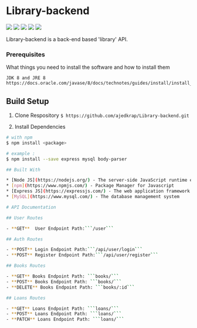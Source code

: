 # Library-backend

![](https://img.shields.io/github/stars/ajedkrap/Library-backend) ![](https://img.shields.io/github/forks/ajedkrap/Library-backend) ![](https://img.shields.io/github/tag/ajedkrap/Library-backend) ![](https://img.shields.io/github/release/ajedkrap/Library-backend) ![](https://img.shields.io/github/issues/ajedkrap/Library-backend)

Library-backend is a back-end based 'library' API.

### Prerequisites

What things you need to install the software and how to install them

```
JDK 8 and JRE 8
https://docs.oracle.com/javase/8/docs/technotes/guides/install/install_overview.html
```

 ## Build Setup
 
 1. Clone Respository
     `$ https://github.com/ajedkrap/Library-backend.git`
     
 2. Install Dependencies
 ```bash
 # with npm
 $ npm install <package>
 
 # example :
 $ npm install --save express mysql body-parser

## Built With

* [Node JS](https://nodejs.org/) - The server-side JavaScript runtime environment.
* [npm](https://www.npmjs.com/) - Package Manager for Javascript
* [Express JS](https://expressjs.com/) - The web application framework 
* [MySQL](https://www.mysql.com/) - The database management system

# API Documentation 

## User Routes

- **GET**  User Endpoint Path:```/user```

## Auth Routes

- **POST** Login Endpoint Path:```/api/user/login```
- **POST** Register Endpoint Path:```/api/user/register```

## Books Routes

- **GET** Books Endpoint Path: ```books/```
- **POST** Books Endpoint Path: ```books/```
- **DELETE** Books Endpoint Path: ```books/:id```

## Loans Routes

- **GET** Loans Endpoint Path: ```loans/```
- **POST** Loans Endpoint Path: ```loans/```
- **PATCH** Loans Endpoint Path: ```loans/```

